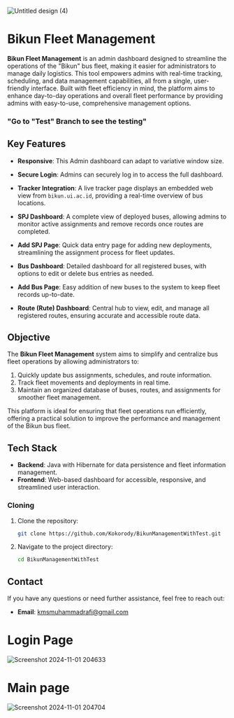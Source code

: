 
![Untitled design (4)](https://github.com/user-attachments/assets/e43989f9-6ca4-494d-8873-0e5a945076b9)


# Bikun Fleet Management

**Bikun Fleet Management** is an admin dashboard designed to streamline the operations of the "Bikun" bus fleet, making it easier for administrators to manage daily logistics. This tool empowers admins with real-time tracking, scheduling, and data management capabilities, all from a single, user-friendly interface. Built with fleet efficiency in mind, the platform aims to enhance day-to-day operations and overall fleet performance by providing admins with easy-to-use, comprehensive management options.
### "Go to "Test" Branch to see the testing"

## Key Features

- **Responsive**: This Admin dashboard can adapt to variative window size.

- **Secure Login**: Admins can securely log in to access the full dashboard.
  
- **Tracker Integration**: A live tracker page displays an embedded web view from `bikun.ui.ac.id`, providing a real-time overview of bus locations.

- **SPJ Dashboard**: A complete view of deployed buses, allowing admins to monitor active assignments and remove records once routes are completed.

- **Add SPJ Page**: Quick data entry page for adding new deployments, streamlining the assignment process for fleet updates.

- **Bus Dashboard**: Detailed dashboard for all registered buses, with options to edit or delete bus entries as needed.

- **Add Bus Page**: Easy addition of new buses to the system to keep fleet records up-to-date.

- **Route (Rute) Dashboard**: Central hub to view, edit, and manage all registered routes, ensuring accurate and accessible route data.

## Objective

The **Bikun Fleet Management** system aims to simplify and centralize bus fleet operations by allowing administrators to:
1. Quickly update bus assignments, schedules, and route information.
2. Track fleet movements and deployments in real time.
3. Maintain an organized database of buses, routes, and assignments for smoother fleet management.

This platform is ideal for ensuring that fleet operations run efficiently, offering a practical solution to improve the performance and management of the Bikun bus fleet. 

## Tech Stack

- **Backend**: Java with Hibernate for data persistence and fleet information management.
- **Frontend**: Web-based dashboard for accessible, responsive, and streamlined user interaction.

### Cloning

1. Clone the repository:

    ```bash
    git clone https://github.com/Kokorody/BikunManagementWithTest.git
    ```

2. Navigate to the project directory:

    ```bash
    cd BikunManagementWithTest
    ```
## Contact

If you have any questions or need further assistance, feel free to reach out:

- **Email**: kmsmuhammadrafi@gmail.com


# Login Page
![Screenshot 2024-11-01 204633](https://github.com/user-attachments/assets/365229a9-6952-440f-baee-8556a346bdc3)

# Main page
![Screenshot 2024-11-01 204704](https://github.com/user-attachments/assets/b03261b8-a8e7-4eda-b75e-bf108cf441ce)




